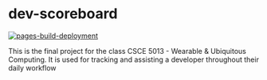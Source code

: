 # dev-scoreboard

[![pages-build-deployment](https://github.com/hulohot/dev-scoreboard/actions/workflows/pages/pages-build-deployment/badge.svg?branch=gh-pages)](https://github.com/hulohot/dev-scoreboard/actions/workflows/pages/pages-build-deployment)

This is the final project for the class CSCE 5013 - Wearable &amp; Ubiquitous Computing. It is used for tracking and assisting a developer throughout their daily workflow
